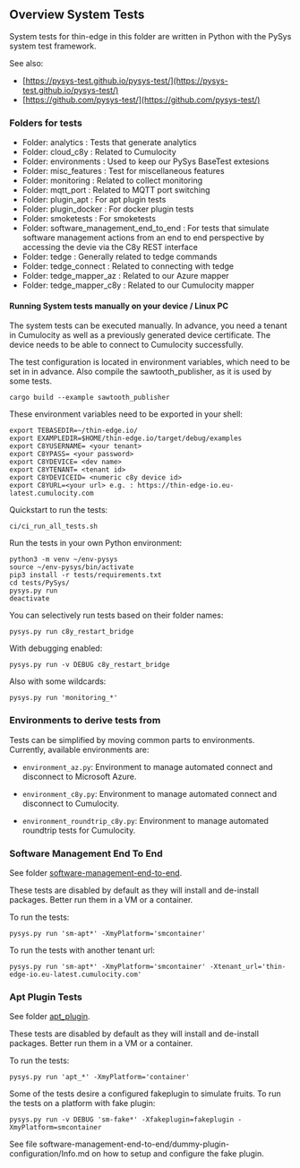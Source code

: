 ## Overview System Tests

System tests for thin-edge in this folder are written in Python with
the PySys system test framework.

See also:

* [https://pysys-test.github.io/pysys-test/](https://pysys-test.github.io/pysys-test/)
* [https://github.com/pysys-test/](https://github.com/pysys-test/)

### Folders for tests

- Folder: analytics : Tests that generate analytics
- Folder: cloud\_c8y : Related to Cumulocity
- Folder: environments : Used to keep our PySys BaseTest extesions
- Folder: misc\_features : Test for miscellaneous features
- Folder: monitoring : Related to collect monitoring
- Folder: mqtt\_port : Related to MQTT port switching
- Folder: plugin\_apt : For apt plugin tests
- Folder: plugin\_docker : For docker plugin tests
- Folder: smoketests : For smoketests
- Folder: software\_management\_end\_to\_end :
    For tests that simulate software management actions from an end to end
    perspective by accessing the devie via the C8y REST interface
- Folder: tedge : Generally related to tedge commands
- Folder: tedge\_connect : Related to connecting with tedge
- Folder: tedge\_mapper\_az : Related to our Azure mapper
- Folder: tedge\_mapper\_c8y : Related to our Cumulocity mapper

#### Running System tests manually on your device / Linux PC

The system tests can be executed manually. In advance, you need a tenant in
Cumulocity as well as a previously generated device certificate. The device
needs to be able to connect to Cumulocity successfully.

The test configuration is located in environment variables, which need to be
set in in advance. Also compile the sawtooth_publisher, as it is used by some
tests.

    cargo build --example sawtooth_publisher

These environment variables need to be exported in your shell:

    export TEBASEDIR=~/thin-edge.io/
    export EXAMPLEDIR=$HOME/thin-edge.io/target/debug/examples
    export C8YUSERNAME= <your tenant>
    export C8YPASS= <your password>
    export C8YDEVICE= <dev name>
    export C8YTENANT= <tenant id>
    export C8YDEVICEID= <numeric c8y device id>
    export C8YURL=<your url> e.g. : https://thin-edge-io.eu-latest.cumulocity.com

Quickstart to run the tests:

    ci/ci_run_all_tests.sh

Run the tests in your own Python environment:

    python3 -m venv ~/env-pysys
    source ~/env-pysys/bin/activate
    pip3 install -r tests/requirements.txt
    cd tests/PySys/
    pysys.py run
    deactivate

You can selectively run tests based on their folder names:

    pysys.py run c8y_restart_bridge

With debugging enabled:

    pysys.py run -v DEBUG c8y_restart_bridge

Also with some wildcards:

    pysys.py run 'monitoring_*'


### Environments to derive tests from

Tests can be simplified by moving common parts to environments. Currently,
available environments are:

* `environment_az.py`:
    Environment to manage automated connect and disconnect to Microsoft Azure.

* `environment_c8y.py`:
    Environment to manage automated connect and disconnect to Cumulocity.

* `environment_roundtrip_c8y.py`:
    Environment to manage automated roundtrip tests for Cumulocity.


### Software Management End To End

See folder [software-management-end-to-end](/software-management-end-to-end/).

These tests are disabled by default as they will install and de-install packages.
Better run them in a VM or a container.

To run the tests:

    pysys.py run 'sm-apt*' -XmyPlatform='smcontainer'

To run the tests with another tenant url:

    pysys.py run 'sm-apt*' -XmyPlatform='smcontainer' -Xtenant_url='thin-edge-io.eu-latest.cumulocity.com'


### Apt Plugin Tests

See folder [apt_plugin](/apt_plugin/).

These tests are disabled by default as they will install and de-install packages.
Better run them in a VM or a container.

To run the tests:

    pysys.py run 'apt_*' -XmyPlatform='container'


Some of the tests desire a configured fakeplugin to simulate fruits.
To run the tests on a platform with fake plugin:

    pysys.py run -v DEBUG 'sm-fake*' -Xfakeplugin=fakeplugin -XmyPlatform=smcontainer

See file software-management-end-to-end/dummy-plugin-configuration/Info.md
on how to setup and configure the fake plugin.


